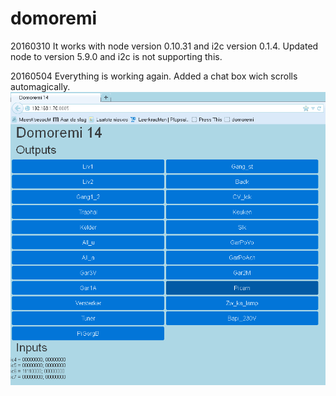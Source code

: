 # domoremi

20160310 It works with node version 0.10.31 and i2c version 0.1.4.
         Updated node to version 5.9.0 and i2c is not supporting this.

20160504 Everything is working again. Added a chat box wich scrolls automagically.
![preview1](https://raw.githubusercontent.com/tleyssens/tleyssens.github.io/master/preview1.gif)
